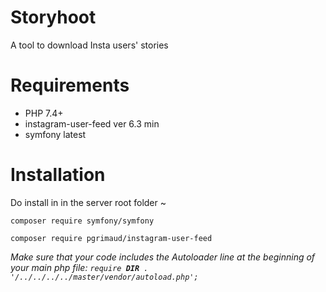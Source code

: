 # Storyhoot
A tool to download Insta users' stories

# Requirements
- PHP 7.4+
- instagram-user-feed ver 6.3 min
- symfony latest

# Installation
Do install in in the server root folder ~

<code>composer require symfony/symfony</code>

<code>composer require pgrimaud/instagram-user-feed</code>

*Make sure that your code includes the Autoloader line at the beginning of your main php file:
<code>require __DIR__ . '/../../../../master/vendor/autoload.php';</code>*



